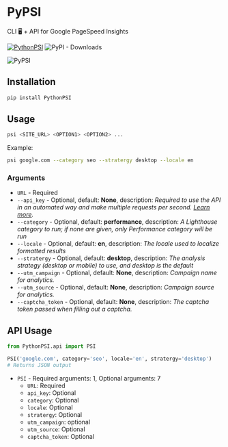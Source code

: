 # PyPSI
CLI 🖥 + API for Google PageSpeed Insights

[![PythonPSI](https://img.shields.io/pypi/v/PythonPSI)](https://pypi.org/project/PythonPSI/) ![PyPI - Downloads](https://img.shields.io/pypi/dm/PythonPSI)

![PyPSI](https://raw.githubusercontent.com/prakhargurunani/PyPSI/main/PyPSI.png)

## Installation
```bash
pip install PythonPSI
```

## Usage
```bash
psi <SITE_URL> <OPTION1> <OPTION2> ...
```

Example:
```bash
psi google.com --category seo --stratergy desktop --locale en
```

### Arguments
- `URL` - Required
- `--api_key` - Optional, default: **None**, description: _Required to use the API in an automated way and make multiple requests per second. [Learn more](https://developers.google.com/speed/docs/insights/v5/get-started#key)._
- `--category` - Optional, default: **performance**, description: _A Lighthouse category to run; if none are given, only Performance category will be run_
- `--locale` - Optional, default: **en**, description: _The locale used to localize formatted results_
- `--stratergy` - Optional, default: **desktop**, description: _The analysis strategy (desktop or mobile) to use, and desktop is the default_
- `--utm_campaign` - Optional, default: **None**, description: _Campaign name for analytics._
- `--utm_source` - Optional, default: **None**, description: _Campaign source for analytics._
- `--captcha_token` - Optional, default: **None**, description: _The captcha token passed when filling out a captcha._

## API Usage

```python
from PythonPSI.api import PSI

PSI('google.com', category='seo', locale='en', stratergy='desktop')
# Returns JSON output
```
- `PSI` - Required arguments: 1, Optional arguments: 7
    - `URL`: Required
    - `api_key`: Optional
    - `category`: Optional
    - `locale`: Optional
    - `stratergy`: Optional
    - `utm_campaign`: optional
    - `utm_source`: Optional
    - `captcha_token`: Optional
